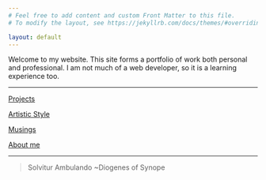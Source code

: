 ```yaml
---
# Feel free to add content and custom Front Matter to this file.
# To modify the layout, see https://jekyllrb.com/docs/themes/#overriding-theme-defaults

layout: default
---
```


Welcome to my website. This site forms a portfolio of work both personal and professional. I am not much of a web developer, so it is a learning experience too.

---

[Projects](https://klauszach.github.io/blade)

[Artistic Style](https://klauszach.github.io/ink)

[Musings](https://klauszach.github.io/learning)

[About me](https://klauszach.github.io/about)

---

>Solvitur Ambulando 
>~Diogenes of Synope
